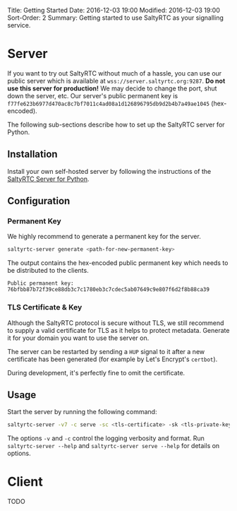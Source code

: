 Title: Getting Started
Date: 2016-12-03 19:00
Modified: 2016-12-03 19:00
Sort-Order: 2
Summary: Getting started to use SaltyRTC as your signalling service.

# Server

If you want to try out SaltyRTC without much of a hassle, you can use our public server which is available at `wss://server.saltyrtc.org:9287`. **Do not use this server for production!** We may decide to change the port, shut down the server, etc. Our server's public permanent key is `f77fe623b6977d470ac8c7bf7011c4ad08a1d126896795db9d2b4b7a49ae1045` (hex-encoded).

The following sub-sections describe how to set up the SaltyRTC server for Python.

## Installation

Install your own self-hosted server by following the instructions of the [SaltyRTC Server for Python][server-installation].

## Configuration

### Permanent Key

We highly recommend to generate a permanent key for the server.

```bash
saltyrtc-server generate <path-for-new-permanent-key>
```

The output contains the hex-encoded public permanent key which needs to be distributed to the clients.

```
Public permanent key: 76bfbb87b72f39ce88db3c7c1780eb3c7cdec5ab07649c9e807f6d2f8b88ca39
```

### TLS Certificate & Key

Although the SaltyRTC protocol is secure without TLS, we still recommend to supply a valid certificate for TLS as it helps to protect metadata. Generate it for your domain you want to use the server on.

The server can be restarted by sending a `HUP` signal to it after a new certificate has been generated (for example by Let's Encrypt's `certbot`).

During development, it's perfectly fine to omit the certificate.

## Usage

Start the server by running the following command:

```bash
saltyrtc-server -v7 -c serve -sc <tls-certificate> -sk <tls-private-key> <saltyrtc-permanent-key>
```

The options `-v` and `-c` control the logging verbosity and format. Run `saltyrtc-server --help` and `saltyrtc-server serve --help` for details on options.

# Client

TODO

[server-installation]: https://github.com/saltyrtc/saltyrtc-server-python/blob/master/README.rst#saltyrtc-signalling-server

